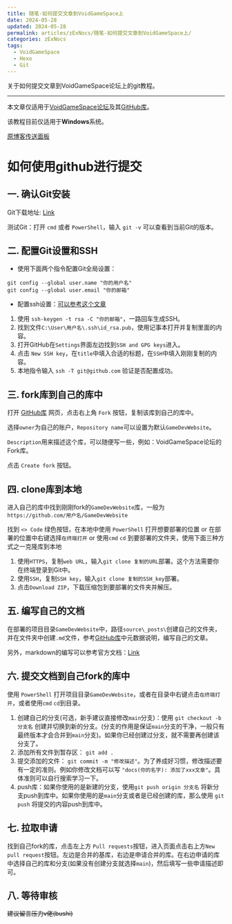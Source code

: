 ```yaml
---
title: 随笔-如何提交文章到VoidGameSpace上
date: 2024-05-28
updated: 2024-05-28
permalink: articles/zExNocs/随笔-如何提交文章到VoidGameSpace上/
categories: zExNocs
tags:
  - VoidGameSpace
  - Hexo
  - Git
---
```


关于如何提交文章到VoidGameSpace论坛上的git教程。

<!-- More -->

---
本文章仅适用于[VoidGameSpace论坛](https://www.voidgame.space/)及其[GitHub库](https://github.com/VoidmatrixHeathcliff/GameDevWebsite)。

该教程目前仅适用于**Windows**系统。

[原博客传送面板](https://zexnocs.github.io/post/%E9%9A%8F%E7%AC%94%2F%E9%9A%8F%E7%AC%94-%E5%A6%82%E4%BD%95%E6%8F%90%E4%BA%A4%E6%96%87%E7%AB%A0%E5%88%B0VoidGameSpace%E4%B8%8A)

# 如何使用github进行提交

## 一. 确认Git安装

Git下载地址: [Link](https://git-scm.com/downloads)

测试Git：打开 `cmd` 或者 `PowerShell`，输入 `git -v` 可以查看到当前Git的版本。

## 二. 配置Git设置和SSH

- 使用下面两个指令配置Git全局设置：

```
git config --global user.name "你的用户名"
git config --global user.email "你的邮箱"
```

- 配置ssh设置：[可以参考这个文章](https://blog.csdn.net/Yaoyao2024/article/details/132123525)

1. 使用 `ssh-keygen -t rsa -C "你的邮箱"`，一路回车生成SSH。
2. 找到文件`C:\User\用户名\.ssh\id_rsa.pub`，使用记事本打开并复制里面的内容。
3. 打开GitHub在`Settings`界面左边找到`SSH and GPG keys`进入。
4. 点击 `New SSH key`，在`title`中填入合适的标题，在`SSH`中填入刚刚复制的内容。
5. 本地指令输入 `ssh -T git@github.com` 验证是否配置成功。

## 三. fork库到自己的库中

打开 [GitHub库](https://github.com/VoidmatrixHeathcliff/GameDevWebsite) 网页，点击右上角 `Fork` 按钮，复制该库到自己的库中。

选择`owner`为自己的账户，`Repository name`可以设置为默认`GameDevWebsite`。

`Description`用来描述这个库，可以随便写一些，例如：VoidGameSpace论坛的Fork库。

点击 `Create fork` 按钮。

## 四. clone库到本地

进入自己的库中找到刚刚fork的`GameDevWebsite`库，一般为 `https://github.com/用户名/GameDevWebsite`

找到 `<> Code` 绿色按钮，在本地中使用 `PowerShell` 打开想要部署的位置 or 在部署的位置中右键选择`在终端打开` or 使用`cmd` `cd` 到要部署的文件夹，使用下面三种方式之一克隆库到本地

1. 使用`HTTPS`，复制`web URL`，输入`git clone 复制的URL`部署。这个方法需要你在终端登录到Git中。
2. 使用`SSH`，复制`SSH key`，输入`git clone 复制的SSH_key`部署。
3. 点击`Download ZIP`，下载压缩包到要部署的文件夹并解压。

## 五. 编写自己的文档

在部署的项目目录`GameDevWebsite`中，路径`source\_posts\`创建自己的文件夹，并在文件夹中创建`.md`文件，参考[GitHub库](https://github.com/VoidmatrixHeathcliff/GameDevWebsite)中元数据说明，编写自己的文章。

另外，markdown的编写可以参考官方文档：[Link](https://markdown.com.cn/)

## 六. 提交文档到自己fork的库中

使用 `PowerShell` 打开项目目录`GameDevWebsite`，或者在目录中右键点击`在终端打开`，或者使用`cmd` `cd`到目录。

1. 创建自己的分支(可选，新手建议直接修改`main`分支)：使用 `git checkout -b 分支名` 创建并切换到新的分支。(分支的作用是保证`main`分支的干净，一般只有最终版本才会合并到`main`分支)。如果你已经创建过分支，就不需要再创建该分支了。
2. 添加所有文件到暂存区： `git add .`
3. 提交添加的文件： `git commit -m "修改描述"`。为了养成好习惯，修改描述要有一定的准则。例如你修改文档可以写 `"docs(你的名字): 添加了xxx文章"`。具体准则可以自行搜索学习一下。
4. push库：如果你使用的是新建的分支，使用`git push origin 分支名` 将新分支push到库中。如果你使用的是`main`分支或者是已经创建的库，那么使用 `git push` 将提交的内容push到库中。
 
## 七. 拉取申请
找到自己fork的库，点击左上方 `Pull requests`按钮，进入页面点击右上方`New pull request`按钮。左边是合并的基库，右边是申请合并的库。在右边申请的库中选择自己的库和分支(如果没有创建分支就选择`main`)，然后填写一些申请描述即可。

## 八. 等待审核
~~建议留言压力v佬(bushi)~~